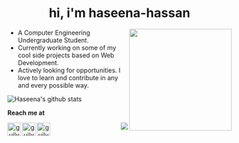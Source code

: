 


<h1 align="center">hi, i'm haseena-hassan</h1>

<img align='right' src="https://media.giphy.com/media/ieyl9zmCjO4b4t6qoY/giphy.gif" width="230">

- A Computer Engineering Undergraduate Student. 
- Currently working on some of my cool side projects based on Web Development.
- Actively looking for opportunities. I love to learn and contribute in any and every possible way.




![Haseena's github stats](https://github-readme-stats.vercel.app/api?username=haseena-hassan&theme=default&show_icons=true)

<!-- ![Top Langs](https://github-readme-stats.vercel.app/api/top-langs/?username=haseena-hassan&layout=compact)  -->



**Reach me at**

<p align="center">  
<a href="https://www.linkedin.com/in/haseena-hassan"><img align="left" alt="guilyx's LinkdeIN" width="30px" src="https://image.flaticon.com/icons/svg/2111/2111465.svg" /></a>
<a href="mailto:haseena2199@gmail.com"><img align="left" alt="guilyx's Email" width="30px" src="https://img.icons8.com/plasticine/400/000000/gmail.png" /></a>
 <a href="https://twitter.com/HaseenaHassan4"><img align="left" alt="guilyx | Twitter" width="30px" src="https://image.flaticon.com/icons/svg/2111/2111703.svg" /></a>
</p>

<img align='right' src="https://pageview.vercel.app/?github_user=haseena-hassan">
